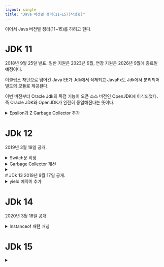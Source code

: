 ```yaml
---
layout: single
title: "Java 버전별 정리(11~15)(작성중)"
---
```

이어서 Java 버전별 정리(11~15)를 하려고 한다.

# JDK 11
2018년 9월 25일 발표. 일반 지원은 2023년 9월, 연장 지원은 2026년 9월에 종료될 예정이다.

이클립스 재단으로 넘어간 Java EE가 Jdk에서 삭제되고 JavaFx도 Jdk에서 분리되어 별도의 모듈로 제공된다.

이번 버전부터 Oracle Jdk의 독점 기능이 오픈 소스 버전인 OpenJDK에 이식되었다. 즉 Oracle JDK와 OpenJDK가 완전히 동일해진다는 뜻이다.
 <details>
<summary>Epsilon과 Z Garbage Collector 추가</summary>
<div markdown="1">

 ### Epsilon
 Epsilon은 메모리 할당은 처리하지만 사용되지 않은 영역에 대해 재활용하지 않는다. 그리고 기존에 다른 알고리즘의 GC들은 Java Heap 영역이 가득찼을경우 OS에 요청하여 추가적으로 Heap 영역을 할당받았는데 Epsilon의 경우 Java Heap 영역을 모두 소진하면 JVM이 down됩니다.
 
 Epsilon의 목적은 제한된 영역의 메모리 할당을 허용함으로써 최대한 lathency overhead를 줄이는 것이다.
 
 어플리케이션이 외부환경으로부터 고립된 채로 실행되기 때문에 실제 내 어플리케이션이 얼마나 메모리를 사용하는지에 대한 임계치나 어플리케이션 퍼포먼스 등을 봐 정확하게 측정할 수 있다.
 
 ### ZGC
 대량 메모리를 적은 대기시간(low-latency)으로 잘 처리하기 위해 디자인 된 GC이다.
 
 Heap Reference를 위해서 Load barrier를 사용한다. Load barrier는 이전 버전에서 사용하던 G1GC보다 딜레이가 낮다.
</div>
</details>

# JDk 12
2019년 3월 19일 공개. 
 <details>
<summary>Switch문 확장</summary>
<div markdown="1">

  ```
  //Before Jdk 12
  switch (day) {
    case MONDAY:
    case FRIDAY:
    case SUNDAY:
        System.out.println(6);
        break;
    case TUESDAY:
        System.out.println(7);
        break;
    case THURSDAY:
    case SATURDAY:
        System.out.println(8);
        break;
    case WEDNESDAY:
        System.out.println(9);
        break;
  }
 
  //In Jdk12
  switch (day) {
    case MONDAY, FRIDAY, SUNDAY -> System.out.println(6);
    case TUESDAY                -> System.out.println(7);
    case THURSDAY, SATURDAY     -> System.out.println(8);
    case WEDNESDAY              -> System.out.println(9);
  }  
  ```
</div>
</details>

<details>
<summary>Garbage Collector 개선</summary>
<div markdown="1">
  Shenandoah GC가 도입되었다. Jdk 11에서 추가된 ZGC(Z Garbage Collector)와 비슷하게 대량의 메모리 처리에 우수한 퍼포먼스를 내지만 좀더 많은 옵션을 제공한다
  ```
  ```
</div>
</details>

<details>
<summary></summary>
<div markdown="1">

  ```
  ```
</div>
</details>
# JDk 13
2019년 9월 17일 공개. 
<details>
<summary>yield 예약어 추가</summary>
<div markdown="1">
 
  ```
 var a = switch (day) {
    case MONDAY, FRIDAY, SUNDAY:
        yield 6;
    case TUESDAY:
        yield 7;
    case THURSDAY, SATURDAY:
        yield 8;
    case WEDNESDAY:
        yield 9;
};
  ```
</div>
</details>


# JDk 14
2020년 3월 18일 공개.
 <details>
<summary>Instanceof 패턴 매칭</summary>
<div markdown="1">


</div>
</details>



# JDk 15
 <details>
<summary></summary>
<div markdown="1">

  ```
  ```
</div>
</details>




